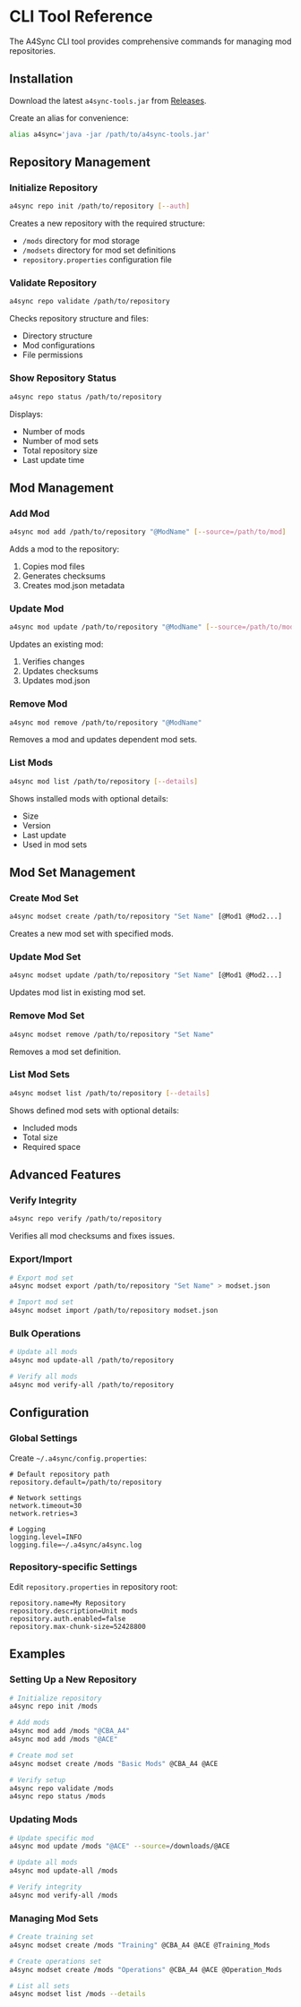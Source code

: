 # CLI Tool Reference

The A4Sync CLI tool provides comprehensive commands for managing mod repositories.

## Installation

Download the latest `a4sync-tools.jar` from [Releases](../../releases).

Create an alias for convenience:
```bash
alias a4sync='java -jar /path/to/a4sync-tools.jar'
```

## Repository Management

### Initialize Repository
```bash
a4sync repo init /path/to/repository [--auth]
```
Creates a new repository with the required structure:
- `/mods` directory for mod storage
- `/modsets` directory for mod set definitions
- `repository.properties` configuration file

### Validate Repository
```bash
a4sync repo validate /path/to/repository
```
Checks repository structure and files:
- Directory structure
- Mod configurations
- File permissions

### Show Repository Status
```bash
a4sync repo status /path/to/repository
```
Displays:
- Number of mods
- Number of mod sets
- Total repository size
- Last update time

## Mod Management

### Add Mod
```bash
a4sync mod add /path/to/repository "@ModName" [--source=/path/to/mod]
```
Adds a mod to the repository:
1. Copies mod files
2. Generates checksums
3. Creates mod.json metadata

### Update Mod
```bash
a4sync mod update /path/to/repository "@ModName" [--source=/path/to/mod]
```
Updates an existing mod:
1. Verifies changes
2. Updates checksums
3. Updates mod.json

### Remove Mod
```bash
a4sync mod remove /path/to/repository "@ModName"
```
Removes a mod and updates dependent mod sets.

### List Mods
```bash
a4sync mod list /path/to/repository [--details]
```
Shows installed mods with optional details:
- Size
- Version
- Last update
- Used in mod sets

## Mod Set Management

### Create Mod Set
```bash
a4sync modset create /path/to/repository "Set Name" [@Mod1 @Mod2...]
```
Creates a new mod set with specified mods.

### Update Mod Set
```bash
a4sync modset update /path/to/repository "Set Name" [@Mod1 @Mod2...]
```
Updates mod list in existing mod set.

### Remove Mod Set
```bash
a4sync modset remove /path/to/repository "Set Name"
```
Removes a mod set definition.

### List Mod Sets
```bash
a4sync modset list /path/to/repository [--details]
```
Shows defined mod sets with optional details:
- Included mods
- Total size
- Required space

## Advanced Features

### Verify Integrity
```bash
a4sync repo verify /path/to/repository
```
Verifies all mod checksums and fixes issues.

### Export/Import
```bash
# Export mod set
a4sync modset export /path/to/repository "Set Name" > modset.json

# Import mod set
a4sync modset import /path/to/repository modset.json
```

### Bulk Operations
```bash
# Update all mods
a4sync mod update-all /path/to/repository

# Verify all mods
a4sync mod verify-all /path/to/repository
```

## Configuration

### Global Settings
Create `~/.a4sync/config.properties`:
```properties
# Default repository path
repository.default=/path/to/repository

# Network settings
network.timeout=30
network.retries=3

# Logging
logging.level=INFO
logging.file=~/.a4sync/a4sync.log
```

### Repository-specific Settings
Edit `repository.properties` in repository root:
```properties
repository.name=My Repository
repository.description=Unit mods
repository.auth.enabled=false
repository.max-chunk-size=52428800
```

## Examples

### Setting Up a New Repository
```bash
# Initialize repository
a4sync repo init /mods

# Add mods
a4sync mod add /mods "@CBA_A4"
a4sync mod add /mods "@ACE"

# Create mod set
a4sync modset create /mods "Basic Mods" @CBA_A4 @ACE

# Verify setup
a4sync repo validate /mods
a4sync repo status /mods
```

### Updating Mods
```bash
# Update specific mod
a4sync mod update /mods "@ACE" --source=/downloads/@ACE

# Update all mods
a4sync mod update-all /mods

# Verify integrity
a4sync mod verify-all /mods
```

### Managing Mod Sets
```bash
# Create training set
a4sync modset create /mods "Training" @CBA_A4 @ACE @Training_Mods

# Create operations set
a4sync modset create /mods "Operations" @CBA_A4 @ACE @Operation_Mods

# List all sets
a4sync modset list /mods --details
```